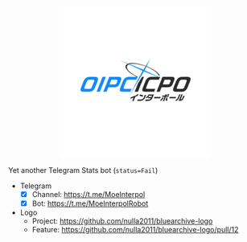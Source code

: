 <p align="center" style="margin: 0px;">
  <img src="./_readme/logo.png" width=300 height=300 />
</p>

Yet another Telegram Stats bot (`status=Fail`)
- Telegram
  - [x] Channel: https://t.me/MoeInterpol
  - [x] Bot: https://t.me/MoeInterpolRobot

- Logo
  - Project: https://github.com/nulla2011/bluearchive-logo
  - Feature: https://github.com/nulla2011/bluearchive-logo/pull/12
